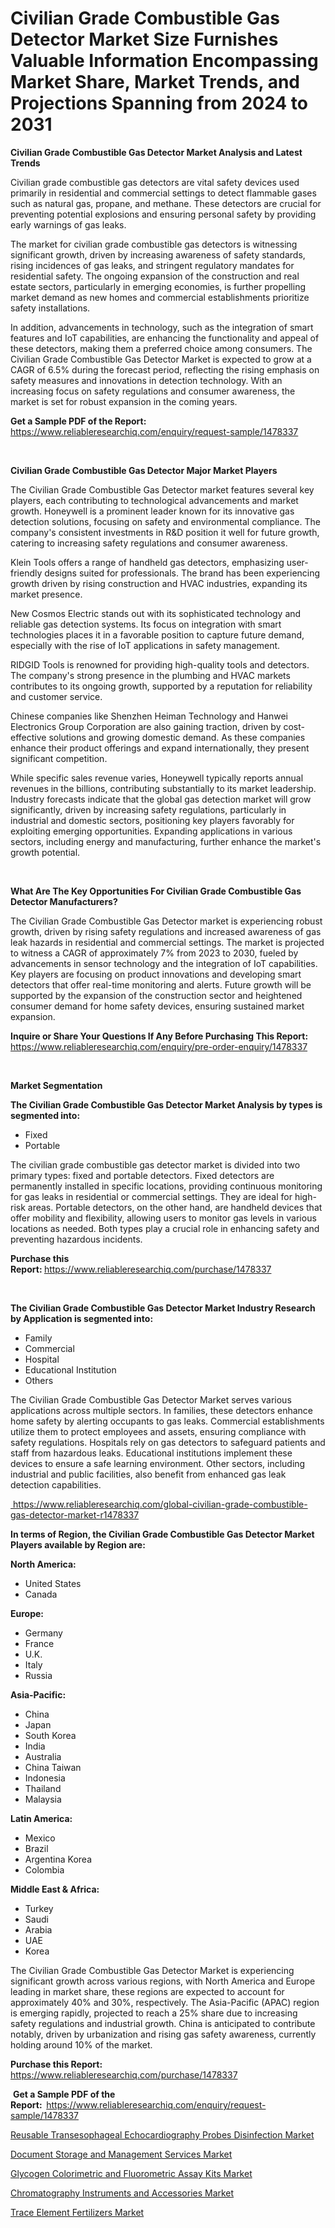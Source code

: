 <p><h1>Civilian Grade Combustible Gas Detector Market Size Furnishes Valuable Information Encompassing Market Share, Market Trends, and Projections Spanning from 2024 to 2031</h1></p><p><strong>Civilian Grade Combustible Gas Detector Market Analysis and Latest Trends</strong></p>
<p><p>Civilian grade combustible gas detectors are vital safety devices used primarily in residential and commercial settings to detect flammable gases such as natural gas, propane, and methane. These detectors are crucial for preventing potential explosions and ensuring personal safety by providing early warnings of gas leaks. </p><p>The market for civilian grade combustible gas detectors is witnessing significant growth, driven by increasing awareness of safety standards, rising incidences of gas leaks, and stringent regulatory mandates for residential safety. The ongoing expansion of the construction and real estate sectors, particularly in emerging economies, is further propelling market demand as new homes and commercial establishments prioritize safety installations.</p><p>In addition, advancements in technology, such as the integration of smart features and IoT capabilities, are enhancing the functionality and appeal of these detectors, making them a preferred choice among consumers. The Civilian Grade Combustible Gas Detector Market is expected to grow at a CAGR of 6.5% during the forecast period, reflecting the rising emphasis on safety measures and innovations in detection technology. With an increasing focus on safety regulations and consumer awareness, the market is set for robust expansion in the coming years.</p></p>
<p><strong>Get a Sample PDF of the Report:&nbsp;</strong> <a href="https://www.reliableresearchiq.com/enquiry/request-sample/1478337?utm_campaign=103&utm_medium=2&utm_source=Github&utm_content=ia&utm_term=09122024&utm_id=civilian-grade-combustible-gas-detector">https://www.reliableresearchiq.com/enquiry/request-sample/1478337</a></p>
<p>&nbsp;</p>
<p><strong>Civilian Grade Combustible Gas Detector Major Market Players</strong></p>
<p><p>The Civilian Grade Combustible Gas Detector market features several key players, each contributing to technological advancements and market growth. Honeywell is a prominent leader known for its innovative gas detection solutions, focusing on safety and environmental compliance. The company's consistent investments in R&D position it well for future growth, catering to increasing safety regulations and consumer awareness.</p><p>Klein Tools offers a range of handheld gas detectors, emphasizing user-friendly designs suited for professionals. The brand has been experiencing growth driven by rising construction and HVAC industries, expanding its market presence.</p><p>New Cosmos Electric stands out with its sophisticated technology and reliable gas detection systems. Its focus on integration with smart technologies places it in a favorable position to capture future demand, especially with the rise of IoT applications in safety management.</p><p>RIDGID Tools is renowned for providing high-quality tools and detectors. The company's strong presence in the plumbing and HVAC markets contributes to its ongoing growth, supported by a reputation for reliability and customer service.</p><p>Chinese companies like Shenzhen Heiman Technology and Hanwei Electronics Group Corporation are also gaining traction, driven by cost-effective solutions and growing domestic demand. As these companies enhance their product offerings and expand internationally, they present significant competition.</p><p>While specific sales revenue varies, Honeywell typically reports annual revenues in the billions, contributing substantially to its market leadership. Industry forecasts indicate that the global gas detection market will grow significantly, driven by increasing safety regulations, particularly in industrial and domestic sectors, positioning key players favorably for exploiting emerging opportunities. Expanding applications in various sectors, including energy and manufacturing, further enhance the market's growth potential.</p></p>
<p>&nbsp;</p>
<p><strong>What Are The Key Opportunities For Civilian Grade Combustible Gas Detector Manufacturers?</strong></p>
<p><p>The Civilian Grade Combustible Gas Detector market is experiencing robust growth, driven by rising safety regulations and increased awareness of gas leak hazards in residential and commercial settings. The market is projected to witness a CAGR of approximately 7% from 2023 to 2030, fueled by advancements in sensor technology and the integration of IoT capabilities. Key players are focusing on product innovations and developing smart detectors that offer real-time monitoring and alerts. Future growth will be supported by the expansion of the construction sector and heightened consumer demand for home safety devices, ensuring sustained market expansion.</p></p>
<p><strong>Inquire or Share Your Questions If Any Before Purchasing This Report:</strong> <a href="https://www.reliableresearchiq.com/enquiry/pre-order-enquiry/1478337?utm_campaign=103&utm_medium=2&utm_source=Github&utm_content=ia&utm_term=09122024&utm_id=civilian-grade-combustible-gas-detector">https://www.reliableresearchiq.com/enquiry/pre-order-enquiry/1478337</a></p>
<p>&nbsp;</p>
<p><strong>Market Segmentation</strong></p>
<p><strong>The Civilian Grade Combustible Gas Detector Market Analysis by types is segmented into:</strong></p>
<p><ul><li>Fixed</li><li>Portable</li></ul></p>
<p><p>The civilian grade combustible gas detector market is divided into two primary types: fixed and portable detectors. Fixed detectors are permanently installed in specific locations, providing continuous monitoring for gas leaks in residential or commercial settings. They are ideal for high-risk areas. Portable detectors, on the other hand, are handheld devices that offer mobility and flexibility, allowing users to monitor gas levels in various locations as needed. Both types play a crucial role in enhancing safety and preventing hazardous incidents.</p></p>
<p><strong>Purchase this Report:&nbsp;</strong><a href="https://www.reliableresearchiq.com/purchase/1478337?utm_campaign=103&utm_medium=2&utm_source=Github&utm_content=ia&utm_term=09122024&utm_id=civilian-grade-combustible-gas-detector">https://www.reliableresearchiq.com/purchase/1478337</a></p>
<p>&nbsp;</p>
<p><strong>The Civilian Grade Combustible Gas Detector Market Industry Research by Application is segmented into:</strong></p>
<p><ul><li>Family</li><li>Commercial</li><li>Hospital</li><li>Educational Institution</li><li>Others</li></ul></p>
<p><p>The Civilian Grade Combustible Gas Detector Market serves various applications across multiple sectors. In families, these detectors enhance home safety by alerting occupants to gas leaks. Commercial establishments utilize them to protect employees and assets, ensuring compliance with safety regulations. Hospitals rely on gas detectors to safeguard patients and staff from hazardous leaks. Educational institutions implement these devices to ensure a safe learning environment. Other sectors, including industrial and public facilities, also benefit from enhanced gas leak detection capabilities.</p></p>
<p><a href="https://www.reliableresearchiq.com/global-civilian-grade-combustible-gas-detector-market-r1478337?utm_campaign=103&utm_medium=2&utm_source=Github&utm_content=ia&utm_term=09122024&utm_id=civilian-grade-combustible-gas-detector">&nbsp;https://www.reliableresearchiq.com/global-civilian-grade-combustible-gas-detector-market-r1478337</a></p>
<p><strong>In terms of Region, the Civilian Grade Combustible Gas Detector Market Players available by Region are:</strong></p>
<p>
    <p> <strong> North America: </strong>
        <ul>
            <li>United States</li>
            <li>Canada</li>
        </ul>
        </p> 
    <p> <strong> Europe: </strong>
        <ul>
            <li>Germany</li>
            <li>France</li>
            <li>U.K.</li>
            <li>Italy</li>
            <li>Russia</li>
        </ul>
        </p> 
    <p> <strong> Asia-Pacific: </strong>
        <ul>
            <li>China</li>
            <li>Japan</li>
            <li>South Korea</li>
            <li>India</li>
            <li>Australia</li>
            <li>China Taiwan</li>
            <li>Indonesia</li>
            <li>Thailand</li>
            <li>Malaysia</li>
        </ul>
        </p> 
    <p> <strong> Latin America: </strong>
        <ul>
            <li>Mexico</li>
            <li>Brazil</li>
            <li>Argentina Korea</li>
            <li>Colombia</li>
        </ul>
        </p> 
    <p> <strong> Middle East & Africa: </strong>
        <ul>
            <li>Turkey</li>
            <li>Saudi</li>
            <li>Arabia</li>
            <li>UAE</li>
            <li>Korea</li>
        </ul>
    </p>
    </p>
<p><p>The Civilian Grade Combustible Gas Detector Market is experiencing significant growth across various regions, with North America and Europe leading in market share, these regions are expected to account for approximately 40% and 30%, respectively. The Asia-Pacific (APAC) region is emerging rapidly, projected to reach a 25% share due to increasing safety regulations and industrial growth. China is anticipated to contribute notably, driven by urbanization and rising gas safety awareness, currently holding around 10% of the market.</p></p>
<p><strong>Purchase this Report: </strong><a href="https://www.reliableresearchiq.com/purchase/1478337?utm_campaign=103&utm_medium=2&utm_source=Github&utm_content=ia&utm_term=09122024&utm_id=civilian-grade-combustible-gas-detector">https://www.reliableresearchiq.com/purchase/1478337</a></p>
<p>&nbsp;<strong>Get a Sample PDF of the Report:&nbsp;&nbsp;</strong><a href="https://www.reliableresearchiq.com/enquiry/request-sample/1478337?utm_campaign=103&utm_medium=2&utm_source=Github&utm_content=ia&utm_term=09122024&utm_id=civilian-grade-combustible-gas-detector">https://www.reliableresearchiq.com/enquiry/request-sample/1478337</a></p>
<p><strong></strong></p>
<p><p><a href="https://www.linkedin.com/pulse/compreh-proposis-fbaif?utm_campaign=103&utm_medium=2&utm_source=Github&utm_content=ia&utm_term=09122024&utm_id=civilian-grade-combustible-gas-detector">Reusable Transesophageal Echocardiography Probes Disinfection Market</a></p><p><a href="https://github.com/ilonaenterline65/Market-Research-Report-List-1/blob/main/document-storage-and-management-services-market.md?utm_campaign=103&utm_medium=2&utm_source=Github&utm_content=ia&utm_term=09122024&utm_id=civilian-grade-combustible-gas-detector">Document Storage and Management Services Market</a></p><p><a href="https://www.linkedin.com/pulse/futur-trend-quest-sl8ue?utm_campaign=103&utm_medium=2&utm_source=Github&utm_content=ia&utm_term=09122024&utm_id=civilian-grade-combustible-gas-detector">Glycogen Colorimetric and Fluorometric Assay Kits Market</a></p><p><a href="https://www.linkedin.com/pulse/chromatography-instruments-accessories-market-global-regional-nk78f?utm_campaign=103&utm_medium=2&utm_source=Github&utm_content=ia&utm_term=09122024&utm_id=civilian-grade-combustible-gas-detector">Chromatography Instruments and Accessories Market</a></p><p><a href="https://www.linkedin.com/pulse/t-insight-dial-ziosf?utm_campaign=103&utm_medium=2&utm_source=Github&utm_content=ia&utm_term=09122024&utm_id=civilian-grade-combustible-gas-detector">Trace Element Fertilizers Market</a></p></p>